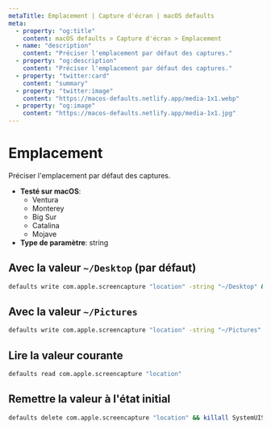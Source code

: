 ```yaml
---
metaTitle: Emplacement | Capture d'écran | macOS defaults
meta:
  - property: "og:title"
    content: macOS defaults > Capture d'écran > Emplacement
  - name: "description"
    content: "Préciser l'emplacement par défaut des captures."
  - property: "og:description"
    content: "Préciser l'emplacement par défaut des captures."
  - property: "twitter:card"
    content: "summary"
  - property: "twitter:image"
    content: "https://macos-defaults.netlify.app/media-1x1.webp"
  - property: "og:image"
    content: "https://macos-defaults.netlify.app/media-1x1.jpg"
---
```

# Emplacement

Préciser l'emplacement par défaut des captures.

<!-- break lists -->

- **Testé sur macOS**:
  * Ventura
  * Monterey
  * Big Sur
  * Catalina
  * Mojave
- **Type de paramètre**: string

## Avec la valeur `~/Desktop` (par défaut)

```bash
defaults write com.apple.screencapture "location" -string "~/Desktop" && killall SystemUIServer
```

## Avec la valeur `~/Pictures`

```bash
defaults write com.apple.screencapture "location" -string "~/Pictures" && killall SystemUIServer
```

## Lire la valeur courante
```bash
defaults read com.apple.screencapture "location"
```

## Remettre la valeur à l'état initial
```bash
defaults delete com.apple.screencapture "location" && killall SystemUIServer
```
